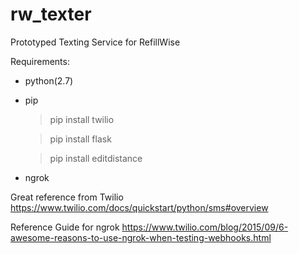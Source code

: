 # rw_texter
Prototyped Texting Service for RefillWise

Requirements:
  - python(2.7)
  - pip
      > pip install twilio

      > pip install flask
      
      > pip install editdistance
        
  - ngrok

Great reference from Twilio
  https://www.twilio.com/docs/quickstart/python/sms#overview
  
Reference Guide for ngrok
  https://www.twilio.com/blog/2015/09/6-awesome-reasons-to-use-ngrok-when-testing-webhooks.html
